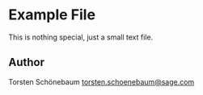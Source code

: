 # Example File

This is nothing special, just a small text file.

## Author

Torsten Schönebaum <torsten.schoenebaum@sage.com>

